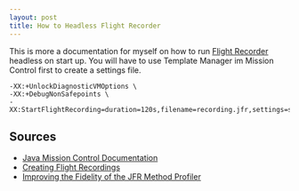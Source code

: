 ```yaml
---
layout: post
title: How to Headless Flight Recorder 
---
```


This is more a documentation for myself on how to run [Flight Recorder](http://www.oracle.com/technetwork/java/javaseproducts/mission-control/java-mission-control-1998576.html) headless on start up. You will have to use Template Manager im Mission Control first to create a settings file.

<pre><code>-XX:+UnlockDiagnosticVMOptions \
-XX:+DebugNonSafepoints \
-XX:StartFlightRecording=duration=120s,filename=recording.jfr,settings=settings.jfc</code></pre>

Sources
-------

 * [Java Mission Control Documentation](http://docs.oracle.com/javacomponents/jmc-5-4/jfr-runtime-guide/run.htm#CHDIDCHG)
 * [Creating Flight Recordings](http://hirt.se/blog/?p=370)
 * [Improving the Fidelity of the JFR Method Profiler](http://hirt.se/blog/?p=609)


